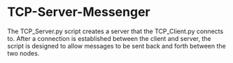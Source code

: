# TCP-Server-Messenger
The TCP_Server.py script creates a server that the TCP_Client.py connects to. After a connection is established between the client and server, the script is designed to allow messages to be sent back and forth between the two nodes.
